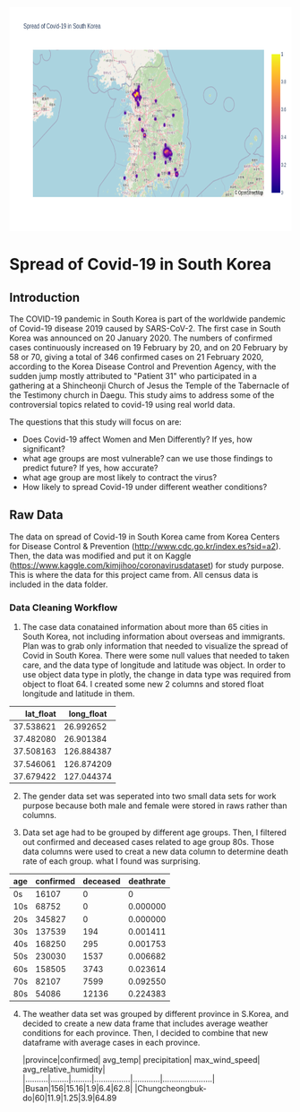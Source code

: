 <p align="center">
<img src="Data/img/newplot.png"  height="400" width="600" />
</p>

# Spread of Covid-19 in South Korea

## Introduction  

The COVID-19 pandemic in South Korea is part of the worldwide pandemic of Covid-19 disease 2019 caused by SARS-CoV-2. The first case in South Korea was announced on 20 January 2020. The numbers of confirmed cases continuously increased on 19 February by 20, and on 20 February by 58 or 70, giving a total of 346 confirmed cases on 21 February 2020, according to the Korea Disease Control and Prevention Agency, with the sudden jump mostly attributed to "Patient 31" who participated in a gathering at a Shincheonji Church of Jesus the Temple of the Tabernacle of the Testimony church in Daegu. This study aims to address some of the controversial topics related to covid-19 using real world data.

The questions that this study will focus on are:

 * Does Covid-19 affect Women and Men Differently? If yes, how significant?
 * what age groups are most vulnerable? can we use those findings to predict future? If yes, how accurate?
 * what age group are most likely to contract the virus?
 * How likely to spread Covid-19 under different weather conditions?  
 
 ## Raw Data

The data on spread of Covid-19 in South Korea came from Korea Centers for Disease Control & Prevention (http://www.cdc.go.kr/index.es?sid=a2). Then, the data was modified and put it on Kaggle (https://www.kaggle.com/kimjihoo/coronavirusdataset) for study purpose. This is where the data for this project came from. All census data is included in the data folder. 

 ### Data Cleaning Workflow

1. The case data conatained information about more than 65 cities in South Korea, not including information about overseas and immigrants. Plan was to grab only information that needed to visualize the spread of Covid in South Korea. There were some null values that needed to taken care, and the data type of longitude and latitude was object. In order to use object data type in plotly, the change in data type was required from object to float 64. I created some new 2 columns and stored float longitude and latitude in them.

| lat_float         | long_float        |
|------------------:|-------------------|
|  37.538621|26.992652|
|37.482080|26.901384|
|37.508163|126.884387|
|37.546061|126.874209|
|37.679422|127.044374|

2. The gender data set was seperated into two small data sets for work purpose because both male and female were stored in raws rather than columns.

3. Data set age had to be grouped by different age groups. Then, I filtered out confirmed and deceased cases related to age group 80s. Those data columns were used to creat a new data column to determine death rate of each group. what I found was surprising.  


|age|confirmed|deceased|deathrate|
|-----|--------|-----|----------|
|0s|16107|0|0|
|10s|	68752	|0	|0.000000|
|20s|	345827|	0|	0.000000|
|30s|	137539	|194	|0.001411|
|40s	|168250	|295	|0.001753|
|50s	|230030	|1537	|0.006682|
|60s	|158505	|3743	|0.023614|
|70s	|82107	|7599	|0.092550|
|80s	|54086	|12136	|0.224383|


4. The weather data set was grouped by different province in S.Korea, and decided to create a new data frame that includes average weather conditions for each province. Then, I decided to combine that new dataframe with average cases in each province.

	|province|confirmed|	avg_temp|	precipitation|	max_wind_speed|	avg_relative_humidity|
 |..........|........|.........|................|............|......................|
 |Busan|156|15.16|1.9|6.4|62.8|
 |Chungcheongbuk-do|60|11.9|1.25|3.9|64.89

